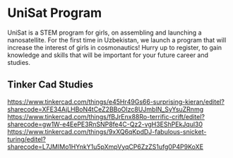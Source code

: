 # UniSat Program 
UniSat is a STEM program for girls, on assembling and launching a nanosatellite. For the first time in Uzbekistan, we launch a program that will increase the interest of girls in cosmonautics! Hurry up to register, to gain knowledge and skills that will be important for your future career and studies.


## Tinker Cad Studies
https://www.tinkercad.com/things/e45Hr49Gs66-surprising-kieran/editel?sharecode=XFE34AjLHBoN4tCeZ2BBoOIzc8UJmbIN_SyYsuZRnmg
https://www.tinkercad.com/things/fBJrEnx88Ro-terrific-crift/editel?sharecode=gw1W-e4EePE3RnSNP8fe4C-Qz2-vgH3EShPEkJqul30
https://www.tinkercad.com/things/9xXQ6qKpdDJ-fabulous-snicket-turing/editel?sharecode=L7JMIMo1HYnkY1u5pXmpVyqCP6ZzZS1ufg0P4P9KoXE
